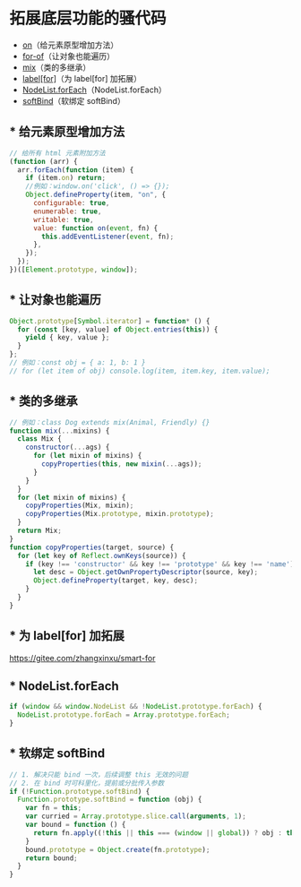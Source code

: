 # 拓展底层功能的骚代码

- [on](#-给元素原型增加方法)（给元素原型增加方法）
- [for-of](#-让对象也能遍历)（让对象也能遍历）
- [mix](#-类的多继承)（类的多继承）
- [label[for]](#-为-labelfor-加拓展)（为 label[for] 加拓展）
- [NodeList.forEach](#-nodelistforeach)（NodeList.forEach）
- [softBind](#-软绑定-softBind)（软绑定 softBind）

## \* 给元素原型增加方法

```js
// 给所有 html 元素附加方法
(function (arr) {
  arr.forEach(function (item) {
    if (item.on) return;
    //例如：window.on('click', () => {});
    Object.defineProperty(item, "on", {
      configurable: true,
      enumerable: true,
      writable: true,
      value: function on(event, fn) {
        this.addEventListener(event, fn);
      },
    });
  });
})([Element.prototype, window]);
```

## \* 让对象也能遍历

```js
Object.prototype[Symbol.iterator] = function* () {
  for (const [key, value] of Object.entries(this)) {
    yield { key, value };
  }
};
// 例如：const obj = { a: 1, b: 1 }
// for (let item of obj) console.log(item, item.key, item.value);
```

## \* 类的多继承

```js
// 例如：class Dog extends mix(Animal, Friendly) {}
function mix(...mixins) {
  class Mix {
    constructor(...ags) {
      for (let mixin of mixins) {
        copyProperties(this, new mixin(...ags));
      }
    }
  }
  for (let mixin of mixins) {
    copyProperties(Mix, mixin);
    copyProperties(Mix.prototype, mixin.prototype);
  }
  return Mix;
}
function copyProperties(target, source) {
  for (let key of Reflect.ownKeys(source)) {
    if (key !== 'constructor' && key !== 'prototype' && key !== 'name') {
      let desc = Object.getOwnPropertyDescriptor(source, key);
      Object.defineProperty(target, key, desc);
    }
  }
}
```

## \* 为 label[for] 加拓展

https://gitee.com/zhangxinxu/smart-for

## \* NodeList.forEach

```js
if (window && window.NodeList && !NodeList.prototype.forEach) {
  NodeList.prototype.forEach = Array.prototype.forEach;
}
```

## \* 软绑定 softBind

```js
// 1. 解决只能 bind 一次，后续调整 this 无效的问题
// 2. 在 bind 时可科里化，提前或分批传入参数
if (!Function.prototype.softBind) {
  Function.prototype.softBind = function (obj) {
    var fn = this;
    var curried = Array.prototype.slice.call(arguments, 1);
    var bound = function () {
      return fn.apply((!this || this === (window || global)) ? obj : this, curried.concat.apply(curried, arguments));
    }
    bound.prototype = Object.create(fn.prototype);
    return bound;
  }
}
```
